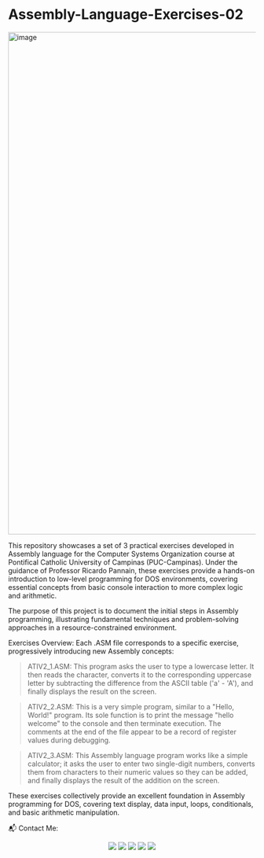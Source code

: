 # Assembly-Language-Exercises-02

<img width="1917" height="1022" alt="image" src="https://github.com/user-attachments/assets/6a2dac50-d757-42eb-a07f-c6286e39ef53" />

This repository showcases a set of 3 practical exercises developed in Assembly language for the Computer Systems Organization course at Pontifical Catholic University of Campinas (PUC-Campinas). Under the guidance of Professor Ricardo Pannain, these exercises provide a hands-on introduction to low-level programming for DOS environments, covering essential concepts from basic console interaction to more complex logic and arithmetic.

The purpose of this project is to document the initial steps in Assembly programming, illustrating fundamental techniques and problem-solving approaches in a resource-constrained environment.

Exercises Overview:
Each .ASM file corresponds to a specific exercise, progressively introducing new Assembly concepts:

> ATIV2_1.ASM: This program asks the user to type a lowercase letter. It then reads the character, converts it to the corresponding uppercase letter by subtracting the difference from the ASCII table ('a' - 'A'), and finally displays the result on the screen.

> ATIV2_2.ASM: This is a very simple program, similar to a "Hello, World!" program. Its sole function is to print the message "hello welcome" to the console and then terminate execution. The comments at the end of the file appear to be a record of register values during debugging.

> ATIV2_3.ASM: This Assembly language program works like a simple calculator; it asks the user to enter two single-digit numbers, converts them from characters to their numeric values so they can be added, and finally displays the result of the addition on the screen.

These exercises collectively provide an excellent foundation in Assembly programming for DOS, covering text display, data input, loops, conditionals, and basic arithmetic manipulation.

📬 Contact Me:

<div align="center"> <a href="https://www.linkedin.com/in/nunes-andrade" target="_blank"><img src="https://img.shields.io/badge/-LinkedIn-%230077B5?style=for-the-badge&logo=linkedin&logoColor=white"></a> <a href="https://instagram.com/jp_nunes.andrade" target="_blank"><img src="https://img.shields.io/badge/-Instagram-%23E4405F?style=for-the-badge&logo=instagram&logoColor=white"></a> <a href="mailto:jpnunesandrade26@gmail.com"><img src="https://img.shields.io/badge/-Gmail-%23333?style=for-the-badge&logo=gmail&logoColor=white"></a> <a href="https://api.whatsapp.com/send?phone=5519995837955" target="_blank"><img src="https://img.shields.io/badge/WhatsApp-25D366?style=for-the-badge&logo=whatsapp&logoColor=white"></a> <a href="https://www.alura.com.br/indica-dev/jpnunesandrade26" target="_blank"><img src="https://img.shields.io/badge/Alura-0077B5?style=for-the-badge&logo=alura&logoColor=white"></a> </div>
